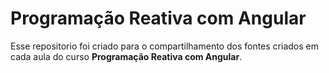 # Programação Reativa com Angular

Esse repositorio foi criado para o compartilhamento dos fontes criados em cada aula do curso **Programação Reativa com Angular**.
